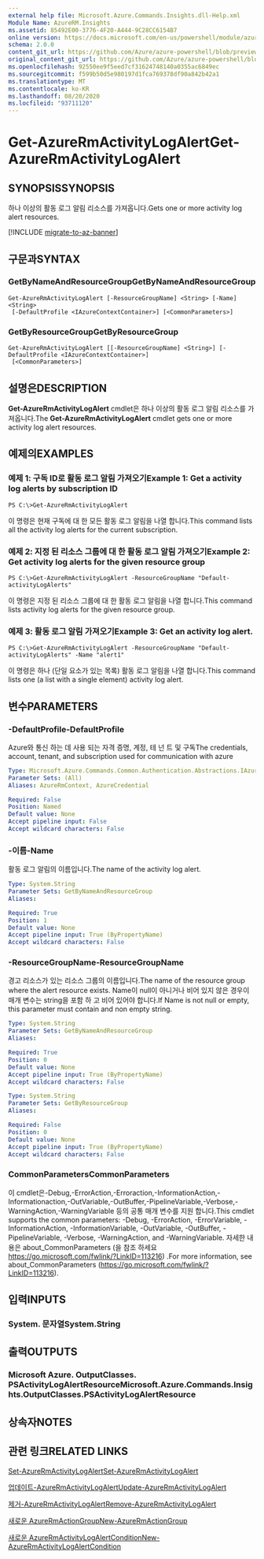 ```yaml
---
external help file: Microsoft.Azure.Commands.Insights.dll-Help.xml
Module Name: AzureRM.Insights
ms.assetid: 85492E00-3776-4F20-A444-9C28CC6154B7
online version: https://docs.microsoft.com/en-us/powershell/module/azurerm.insights/get-azurermactivitylogalert
schema: 2.0.0
content_git_url: https://github.com/Azure/azure-powershell/blob/preview/src/ResourceManager/Insights/Commands.Insights/help/Get-AzureRmActivityLogAlert.md
original_content_git_url: https://github.com/Azure/azure-powershell/blob/preview/src/ResourceManager/Insights/Commands.Insights/help/Get-AzureRmActivityLogAlert.md
ms.openlocfilehash: 92550ee9f5eed7cf31624748140a0355ac6849ec
ms.sourcegitcommit: f599b50d5e980197d1fca769378df90a842b42a1
ms.translationtype: MT
ms.contentlocale: ko-KR
ms.lasthandoff: 08/20/2020
ms.locfileid: "93711120"
---
```

# <span data-ttu-id="b0125-101">Get-AzureRmActivityLogAlert</span><span class="sxs-lookup"><span data-stu-id="b0125-101">Get-AzureRmActivityLogAlert</span></span>

## <span data-ttu-id="b0125-102">SYNOPSIS</span><span class="sxs-lookup"><span data-stu-id="b0125-102">SYNOPSIS</span></span>
<span data-ttu-id="b0125-103">하나 이상의 활동 로그 알림 리소스를 가져옵니다.</span><span class="sxs-lookup"><span data-stu-id="b0125-103">Gets one or more activity log alert resources.</span></span>

[!INCLUDE [migrate-to-az-banner](../../includes/migrate-to-az-banner.md)]

## <span data-ttu-id="b0125-104">구문과</span><span class="sxs-lookup"><span data-stu-id="b0125-104">SYNTAX</span></span>

### <span data-ttu-id="b0125-105">GetByNameAndResourceGroup</span><span class="sxs-lookup"><span data-stu-id="b0125-105">GetByNameAndResourceGroup</span></span>
```
Get-AzureRmActivityLogAlert [-ResourceGroupName] <String> [-Name] <String>
 [-DefaultProfile <IAzureContextContainer>] [<CommonParameters>]
```

### <span data-ttu-id="b0125-106">GetByResourceGroup</span><span class="sxs-lookup"><span data-stu-id="b0125-106">GetByResourceGroup</span></span>
```
Get-AzureRmActivityLogAlert [[-ResourceGroupName] <String>] [-DefaultProfile <IAzureContextContainer>]
 [<CommonParameters>]
```

## <span data-ttu-id="b0125-107">설명은</span><span class="sxs-lookup"><span data-stu-id="b0125-107">DESCRIPTION</span></span>
<span data-ttu-id="b0125-108">**Get-AzureRmActivityLogAlert** cmdlet은 하나 이상의 활동 로그 알림 리소스를 가져옵니다.</span><span class="sxs-lookup"><span data-stu-id="b0125-108">The **Get-AzureRmActivityLogAlert** cmdlet gets one or more activity log alert resources.</span></span>

## <span data-ttu-id="b0125-109">예제의</span><span class="sxs-lookup"><span data-stu-id="b0125-109">EXAMPLES</span></span>

### <span data-ttu-id="b0125-110">예제 1: 구독 ID로 활동 로그 알림 가져오기</span><span class="sxs-lookup"><span data-stu-id="b0125-110">Example 1: Get a activity log alerts by subscription ID</span></span>
```
PS C:\>Get-AzureRmActivityLogAlert
```

<span data-ttu-id="b0125-111">이 명령은 현재 구독에 대 한 모든 활동 로그 알림을 나열 합니다.</span><span class="sxs-lookup"><span data-stu-id="b0125-111">This command lists all the activity log alerts for the current subscription.</span></span>

### <span data-ttu-id="b0125-112">예제 2: 지정 된 리소스 그룹에 대 한 활동 로그 알림 가져오기</span><span class="sxs-lookup"><span data-stu-id="b0125-112">Example 2: Get activity log alerts for the given resource group</span></span>
```
PS C:\>Get-AzureRmActivityLogAlert -ResourceGroupName "Default-activityLogAlerts"
```

<span data-ttu-id="b0125-113">이 명령은 지정 된 리소스 그룹에 대 한 활동 로그 알림을 나열 합니다.</span><span class="sxs-lookup"><span data-stu-id="b0125-113">This command lists activity log alerts for the given resource group.</span></span>

### <span data-ttu-id="b0125-114">예제 3: 활동 로그 알림 가져오기</span><span class="sxs-lookup"><span data-stu-id="b0125-114">Example 3: Get an activity log alert.</span></span>
```
PS C:\>Get-AzureRmActivityLogAlert -ResourceGroupName "Default-activityLogAlerts" -Name "alert1"
```

<span data-ttu-id="b0125-115">이 명령은 하나 (단일 요소가 있는 목록) 활동 로그 알림을 나열 합니다.</span><span class="sxs-lookup"><span data-stu-id="b0125-115">This command lists one (a list with a single element) activity log alert.</span></span>

## <span data-ttu-id="b0125-116">변수</span><span class="sxs-lookup"><span data-stu-id="b0125-116">PARAMETERS</span></span>

### <span data-ttu-id="b0125-117">-DefaultProfile</span><span class="sxs-lookup"><span data-stu-id="b0125-117">-DefaultProfile</span></span>
<span data-ttu-id="b0125-118">Azure와 통신 하는 데 사용 되는 자격 증명, 계정, 테 넌 트 및 구독</span><span class="sxs-lookup"><span data-stu-id="b0125-118">The credentials, account, tenant, and subscription used for communication with azure</span></span>

```yaml
Type: Microsoft.Azure.Commands.Common.Authentication.Abstractions.IAzureContextContainer
Parameter Sets: (All)
Aliases: AzureRmContext, AzureCredential

Required: False
Position: Named
Default value: None
Accept pipeline input: False
Accept wildcard characters: False
```

### <span data-ttu-id="b0125-119">-이름</span><span class="sxs-lookup"><span data-stu-id="b0125-119">-Name</span></span>
<span data-ttu-id="b0125-120">활동 로그 알림의 이름입니다.</span><span class="sxs-lookup"><span data-stu-id="b0125-120">The name of the activity log alert.</span></span>

```yaml
Type: System.String
Parameter Sets: GetByNameAndResourceGroup
Aliases:

Required: True
Position: 1
Default value: None
Accept pipeline input: True (ByPropertyName)
Accept wildcard characters: False
```

### <span data-ttu-id="b0125-121">-ResourceGroupName</span><span class="sxs-lookup"><span data-stu-id="b0125-121">-ResourceGroupName</span></span>
<span data-ttu-id="b0125-122">경고 리소스가 있는 리소스 그룹의 이름입니다.</span><span class="sxs-lookup"><span data-stu-id="b0125-122">The name of the resource group where the alert resource exists.</span></span>
<span data-ttu-id="b0125-123">Name이 null이 아니거나 비어 있지 않은 경우이 매개 변수는 string을 포함 하 고 비어 있어야 합니다.</span><span class="sxs-lookup"><span data-stu-id="b0125-123">If Name is not null or empty, this parameter must contain and non empty string.</span></span>

```yaml
Type: System.String
Parameter Sets: GetByNameAndResourceGroup
Aliases:

Required: True
Position: 0
Default value: None
Accept pipeline input: True (ByPropertyName)
Accept wildcard characters: False
```

```yaml
Type: System.String
Parameter Sets: GetByResourceGroup
Aliases:

Required: False
Position: 0
Default value: None
Accept pipeline input: True (ByPropertyName)
Accept wildcard characters: False
```

### <span data-ttu-id="b0125-124">CommonParameters</span><span class="sxs-lookup"><span data-stu-id="b0125-124">CommonParameters</span></span>
<span data-ttu-id="b0125-125">이 cmdlet은-Debug,-ErrorAction,-Erroraction,-InformationAction,-Informationaction,-OutVariable,-OutBuffer,-PipelineVariable,-Verbose,-WarningAction,-WarningVariable 등의 공통 매개 변수를 지원 합니다.</span><span class="sxs-lookup"><span data-stu-id="b0125-125">This cmdlet supports the common parameters: -Debug, -ErrorAction, -ErrorVariable, -InformationAction, -InformationVariable, -OutVariable, -OutBuffer, -PipelineVariable, -Verbose, -WarningAction, and -WarningVariable.</span></span> <span data-ttu-id="b0125-126">자세한 내용은 about_CommonParameters (을 참조 하세요 https://go.microsoft.com/fwlink/?LinkID=113216) .</span><span class="sxs-lookup"><span data-stu-id="b0125-126">For more information, see about_CommonParameters (https://go.microsoft.com/fwlink/?LinkID=113216).</span></span>

## <span data-ttu-id="b0125-127">입력</span><span class="sxs-lookup"><span data-stu-id="b0125-127">INPUTS</span></span>

### <span data-ttu-id="b0125-128">System. 문자열</span><span class="sxs-lookup"><span data-stu-id="b0125-128">System.String</span></span>

## <span data-ttu-id="b0125-129">출력</span><span class="sxs-lookup"><span data-stu-id="b0125-129">OUTPUTS</span></span>

### <span data-ttu-id="b0125-130">Microsoft Azure. OutputClasses. PSActivityLogAlertResource</span><span class="sxs-lookup"><span data-stu-id="b0125-130">Microsoft.Azure.Commands.Insights.OutputClasses.PSActivityLogAlertResource</span></span>

## <span data-ttu-id="b0125-131">상속자</span><span class="sxs-lookup"><span data-stu-id="b0125-131">NOTES</span></span>

## <span data-ttu-id="b0125-132">관련 링크</span><span class="sxs-lookup"><span data-stu-id="b0125-132">RELATED LINKS</span></span>

[<span data-ttu-id="b0125-133">Set-AzureRmActivityLogAlert</span><span class="sxs-lookup"><span data-stu-id="b0125-133">Set-AzureRmActivityLogAlert</span></span>](./Set-AzureRmActivityLogAlert.md)

[<span data-ttu-id="b0125-134">업데이트-AzureRmActivityLogAlert</span><span class="sxs-lookup"><span data-stu-id="b0125-134">Update-AzureRmActivityLogAlert</span></span>](./Update-AzureRmActivityLogAlert.md)

[<span data-ttu-id="b0125-135">제거-AzureRmActivityLogAlert</span><span class="sxs-lookup"><span data-stu-id="b0125-135">Remove-AzureRmActivityLogAlert</span></span>](./Remove-AzureRmActivityLogAlert.md)

[<span data-ttu-id="b0125-136">새로운 AzureRmActionGroup</span><span class="sxs-lookup"><span data-stu-id="b0125-136">New-AzureRmActionGroup</span></span>](./New-AzureRmActionGroup.md)

[<span data-ttu-id="b0125-137">새로운 AzureRmActivityLogAlertCondition</span><span class="sxs-lookup"><span data-stu-id="b0125-137">New-AzureRmActivityLogAlertCondition</span></span>](./Get-AzureRmActivityLogAlertCondition.md)
